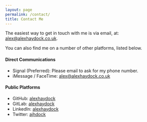 ```yaml
---
layout: page
permalink: /contact/
title: Contact Me
---
```

The easiest way to get in touch with me is via email, at: <a href="mailto:alex@alexhaydock.co.uk">alex@alexhaydock.co.uk</a>.

You can also find me on a number of other platforms, listed below.

#### Direct Communications
* Signal (Preferred): Please email to ask for my phone number.
* iMessage / FaceTime: alex@alexhaydock.co.uk

#### Public Platforms
* GitHub: [alexhaydock](https://github.com/alexhaydock)
* GitLab: [alexhaydock](https://gitlab.com/alexhaydock)
* LinkedIn: [alexhaydock](https://www.linkedin.com/in/alexhaydock)
* Twitter: [ajhdock](https://twitter.com/ajhdock)
